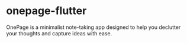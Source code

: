 # onepage-flutter
OnePage is a minimalist note-taking app designed to help you declutter your thoughts and capture ideas with ease.

